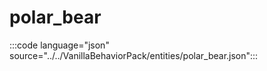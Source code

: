 # polar_bear

:::code language="json" source="../../VanillaBehaviorPack/entities/polar_bear.json":::